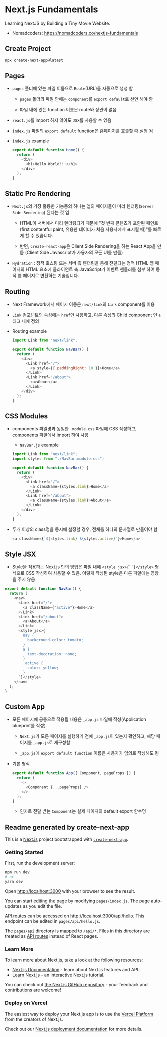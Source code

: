 # Next.js Fundamentals

Learning NextJS by Building a Tiny Movie Website.

- Nomadcoders: https://nomadcoders.co/nextjs-fundamentals

## Create Project

```zsh
npx create-next-app@latest
```

## Pages

- `pages` 폴더에 있는 파일 이름으로 `Route`(URL)을 자동으로 생성 함

  - `pages` 폴더의 파일 안에는 `component`를 `export default`로 선언 해야 함

  - 파일 내에 있는 function 이름은 route와 상관이 없음

- `react.js`를 import 하지 않아도 `JSX`를 사용할 수 있음

- `index.js` 파일의 `export default` function은 홈페이지를 호출할 때 실행 됨

- `index.js` example

  ```js
  export default function Home() {
    return (
      <div>
        <h1>Hello World!!!</h1>
      </div>
    );
  }
  ```

## Static Pre Rendering

- `Next.js`의 가장 훌륭한 기능중의 하나는 앱의 페이지들이 미리 렌더링(`Server Side Rendering`) 된다는 것 임

  - HTML이 서버에서 미리 렌더링되기 때문에 "첫 번째 콘텐츠가 포함된 페인트(first contentful paint, 유용한 데이터가 처음 사용자에게 표시될 때)"를 빠르게 할 수 있습니다.

  - 반면, `create-react-app`은 Client Side Rendering을 하는 React App을 만듬 (Client Side Javascript가 사용자의 모든 UI를 만듬)

- `Hydration` : 정적 호스팅 또는 서버 측 렌더링을 통해 전달되는 정적 HTML 웹 페이지의 HTML 요소에 클라이언트 측 JavaScript가 이벤트 핸들러를 첨부 하여 동적 웹 페이지로 변환하는 기술입니다.

## Routing

- Next Framework에서 페이지 이동은 `next/link`의 `Link` component를 이용

- `Link` 컴포넌트의 속성에는 `href`만 사용하고, 다른 속성의 Child component 인 `a` 태그 내에 정의

- Routing example

  ```js
  import Link from "next/link";

  export default function NavBar() {
    return (
      <div>
        <Link href="/">
          <a style={{ paddingRight: 10 }}>Home</a>
        </Link>
        <Link href="/about">
          <a>About</a>
        </Link>
      </div>
    );
  }
  ```

## CSS Modules

- components 파일명과 동일한 `.module.css` 파일에 CSS 작성하고, components 파일에서 import 하여 사용

  - `NavBar.js` example

  ```js
  import Link from "next/link";
  import styles from "./NavBar.module.css";

  export default function NavBar() {
    return (
      <div>
        <Link href="/">
          <a className={styles.link}>Home</a>
        </Link>
        <Link href="/about">
          <a className={styles.link}>About</a>
        </Link>
      </div>
    );
  }
  ```

- 두개 이상의 class명을 동시에 설정할 경우, 전체를 하나의 문자열로 만들어야 함

  ```js
  <a className={`${styles.link} ${styles.active}`}>Home</a>
  ```

## Style JSX

- Style을 적용하는 Next.js 만의 방법은 파일 내에 ` <style jsx>{``}</style> ` 형식으로 CSS 작성하여 사용할 수 있음. 이렇게 작성된 style은 다른 파일에는 영향을 주지 않음

```js
export default function NavBar() {
  return (
    <nav>
      <Link href="/">
        <a className={"active"}>Home</a>
      </Link>
      <Link href="/about">
        <a>About</a>
      </Link>
      <style jsx>{`
        nav {
          background-color: tomato;
        }
        a {
          text-decoration: none;
        }
        .active {
          color: yellow;
        }
      `}</style>
    </nav>
  );
}
```

## Custom App

- 모든 페이지에 공통으로 적용될 내용은 `_app.js` 파일에 작성(Application blueprint를 작성)

  - `Next.js`가 모든 페이지를 실행하기 전에 `_app.js`이 있는지 확인하고, 해당 페이지를 `_app.js`로 재구성함

  - `_app.js`에 `export default function` 이름은 사용자가 임의로 작성해도 됨

- 기본 형식

  ```js
  export default function App({ Component, pageProps }) {
    return (
      <>
        <Component {...pageProps} />
      </>
    );
  }
  ```

  - 인자로 전달 받는 `Component`는 실제 페이지의 default export 함수명

## Readme generated by create-next-app

This is a [Next.js](https://nextjs.org/) project bootstrapped with [`create-next-app`](https://github.com/vercel/next.js/tree/canary/packages/create-next-app).

### Getting Started

First, run the development server:

```bash
npm run dev
# or
yarn dev
```

Open [http://localhost:3000](http://localhost:3000) with your browser to see the result.

You can start editing the page by modifying `pages/index.js`. The page auto-updates as you edit the file.

[API routes](https://nextjs.org/docs/api-routes/introduction) can be accessed on [http://localhost:3000/api/hello](http://localhost:3000/api/hello). This endpoint can be edited in `pages/api/hello.js`.

The `pages/api` directory is mapped to `/api/*`. Files in this directory are treated as [API routes](https://nextjs.org/docs/api-routes/introduction) instead of React pages.

### Learn More

To learn more about Next.js, take a look at the following resources:

- [Next.js Documentation](https://nextjs.org/docs) - learn about Next.js features and API.
- [Learn Next.js](https://nextjs.org/learn) - an interactive Next.js tutorial.

You can check out [the Next.js GitHub repository](https://github.com/vercel/next.js/) - your feedback and contributions are welcome!

### Deploy on Vercel

The easiest way to deploy your Next.js app is to use the [Vercel Platform](https://vercel.com/new?utm_medium=default-template&filter=next.js&utm_source=create-next-app&utm_campaign=create-next-app-readme) from the creators of Next.js.

Check out our [Next.js deployment documentation](https://nextjs.org/docs/deployment) for more details.
